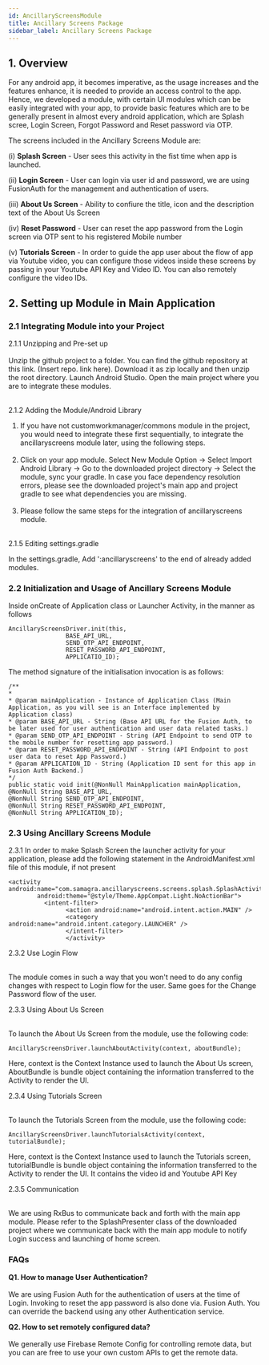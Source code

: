 ```yaml
---
id: AncillaryScreensModule
title: Ancillary Screens Package
sidebar_label: Ancillary Screens Package
---
```


## 1. Overview


For any android app, it becomes imperative, as the usage increases and the features enhance, it is needed to provide an access control to the app. Hence, we developed a module, with certain UI modules which can be easily integrated with your app, to provide basic features which are to be generally present in almost every android application, which are Splash scree, Login Screen, Forgot Password and Reset password via OTP.

The screens included in the Ancillary Screens Module are:

(i) **Splash Screen** - User sees this activity in the fist time when app is launched.

(ii) **Login Screen** - User can login via user id and password, we are using FusionAuth for the management and authentication of users.

(iii) **About Us Screen** - Ability to confiure the title, icon and the description text of the About Us Screen

(iv) **Reset Password** - User can reset the app password from the Login screen via OTP sent to his registered Mobile number

(v) **Tutorials Screen** - In order to guide the app user about the flow of app via Youtube video, you can configure those videos inside these screens by passing in your Youtube API Key and Video ID. You can also remotely configure the video IDs.

## 2. Setting up Module in Main Application

### 2.1 Integrating Module into your Project
2.1.1 Unzipping and Pre-set up<br/><br/>
Unzip the github project to a folder. You can find the github repository at this link. (Insert repo. link here). Download it as zip locally and then unzip the root directory. Launch Android Studio. Open the main project where you are to integrate these modules.<br/><br/>

2.1.2 Adding the Module/Android Library<br/>

1. If you have not customworkmanager/commons module in the project, you would need to integrate these first sequentially, to integrate the ancillaryscreens module later, using the following steps.<br/><br/>
2. Click on your app module. Select New Module Option -> Select Import Android Library -> Go to the downloaded project directory -> Select the module, sync your gradle. In case you face dependency resolution errors, please see the downloaded project's main app and project gradle to see what dependencies you are missing.<br/><br/>
3. Please follow the same steps for the integration of ancillaryscreens module.<br/><br/>

2.1.5 Editing settings.gradle<br/>

In the settings.gradle, Add ':ancillaryscreens' to the end of already added modules.<br/>

### 2.2 Initialization and Usage of Ancillary Screens Module

Inside onCreate of Application class or Launcher Activity, in the manner as follows
```
AncillaryScreensDriver.init(this,
                BASE_API_URL,
                SEND_OTP_API_ENDPOINT,
                RESET_PASSWORD_API_ENDPOINT,
                APPLICATIO_ID);
```
The method signature of the initialisation invocation is as follows:
```
/**
* 
* @param mainApplication - Instance of Application Class (Main Application, as you will see is an Interface implemented by
Application class)
* @param BASE_API_URL - String (Base API URL for the Fusion Auth, to be later used for user authentication and user data related tasks.)
* @param SEND_OTP_API_ENDPOINT - String (API Endpoint to send OTP to the mobile number for resetting app password.)
* @param RESET_PASSWORD_API_ENDPOINT - String (API Endpoint to post user data to reset App Password.)
* @param APPLICATION_ID - String (Application ID sent for this app in Fusion Auth Backend.)
*/
public static void init(@NonNull MainApplication mainApplication, 
@NonNull String BASE_API_URL, 
@NonNull String SEND_OTP_API_ENDPOINT, 
@NonNull String RESET_PASSWORD_API_ENDPOINT,
@NonNull String APPLICATION_ID);
```

### 2.3 Using Ancillary Screens Module
2.3.1 In order to make Splash Screen the launcher activity for your application, please add the following statement in the AndroidManifest.xml file of this module, if not present

```
<activity
android:name="com.samagra.ancillaryscreens.screens.splash.SplashActivity"
        android:theme="@style/Theme.AppCompat.Light.NoActionBar">
          <intent-filter>
                <action android:name="android.intent.action.MAIN" />
                <category android:name="android.intent.category.LAUNCHER" />
                </intent-filter>
                </activity>
 ```
 
2.3.2 Use Login Flow <br/><br/>

The module comes in such a way that you won't need to do any config changes with respect to Login flow for the user. Same goes for the Change Password flow of the user.

2.3.3 Using About Us Screen <br/><br/>

To launch the About Us Screen from the module, use the following code:
```
AncillaryScreensDriver.launchAboutActivity(context, aboutBundle);
```
Here, context is the Context Instance used to launch the About Us screen, AboutBundle is bundle object containing the information transferred to the Activity to render the UI. 

2.3.4 Using Tutorials Screen<br/><br/>

To launch the Tutorials Screen from the module, use the following code:
```
AncillaryScreensDriver.launchTutorialsActivity(context, tutorialBundle);
```
Here, context is the Context Instance used to launch the Tutorials screen, tutorialBundle is bundle object containing the information transferred to the Activity to render the UI. It contains the video id and Youtube API Key 


2.3.5  Communication<br/><br/>

We are using RxBus to communicate back and forth with the main app module. Please refer to the SplashPresenter class of the downloaded project where we communicate back with the main app module to notify Login success and launching of home screen.


### FAQs

**Q1. How to manage User Authentication?**<br/><br/>
We are using Fusion Auth for the authentication of users at the time of Login. Invoking to reset the app password is also done via. Fusion Auth. You can override the backend using any other Authentication service.

**Q2. How to set remotely configured data?**<br/><br/>
We generally use Firebase Remote Config for controlling remote data, but you can are free to use your own custom APIs to get the remote data.
